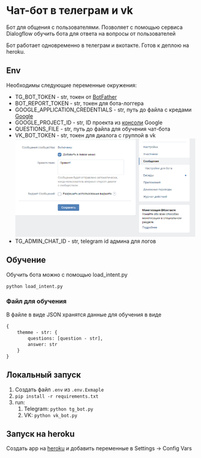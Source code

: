 # Чат-бот в телеграм и vk
Бот для общения с пользователями. Позволяет с помощью сервиса Dialogflow обучить бота для ответа на вопросы от пользователей

Бот работает одновременно в телеграм и вкотакте. Готов к деплою на heroku.

## Env
Необходимы следующие переменные окружения:
- TG_BOT_TOKEN - str, токен от [BotFather](https://t.me/botfather)
- BOT_REPORT_TOKEN - str, токен для бота-логгера
- GOOGLE_APPLICATION_CREDENTIALS - str, путь до файла с кредами [Google](https://cloud.google.com/docs/authentication/getting-started)
- GOOGLE_PROJECT_ID - str, ID проекта из [консоли](https://console.cloud.google.com/home) Google
- QUESTIONS_FILE  - str, путь до файла для обучения чат-бота
- VK_BOT_TOKEN - str, токен для диалога с группой в vk ![img_1.png](img_1.png)
- TG_ADMIN_CHAT_ID - str, telegram id админа для логов

## Обучение
Обучить бота можно с помощью load_intent.py
```
python load_intent.py
```

### Файл для обучения
В файле в виде JSON хранятся данные для обучения в виде
```
{
    themme - str: {
        questions: [question - str],
        answer: str
    }
}
```

## Локальный запуск
1. Создать файл `.env` из `.env.Exmaple`
2. `pip install -r requirements.txt`
3. run:
   1. Telegram: `python tg_bot.py`
   2. VK: `python vk_bot.py`

## Запуск на heroku
Создать app на [heroku](https://www.heroku.com/) и добавить переменные в Settings -> Config Vars